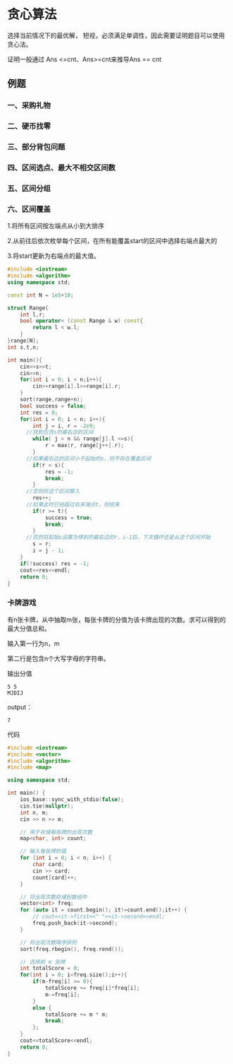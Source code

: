 

# 贪心算法



选择当前情况下的最优解， 短视，必须满足单调性，因此需要证明题目可以使用贪心法。

证明一般通过 Ans <=cnt、Ans>=cnt来推导Ans == cnt

## 例题

### 一、采购礼物

### 二、硬币找零

### 三、部分背包问题

### 四、区间选点、最大不相交区间数

### 五、区间分组

### 六、区间覆盖

1.将所有区间按左端点从小到大排序

2.从前往后依次枚举每个区间，在所有能覆盖start的区间中选择右端点最大的

3.将start更新为右端点的最大值。

```cpp
#include <iostream>
#include <algorithm>
using namespace std;

const int N = 1e5+10;

struct Range{
    int l,r;
    bool operator< (const Range & w) const{
        return l < w.l;
    }
}range[N];
int s,t,n;

int main(){
    cin>>s>>t;
    cin>>n;
    for(int i = 0; i < n;i++){
        cin>>range[i].l>>range[i].r;
    }
    sort(range,range+n);
    bool success = false;
    int res = 0;
    for(int i = 0; i < n; i++){
        int j = i, r = -2e9;
      //找到包含s的最右边的区间
        while( j < n && range[j].l <=s){
            r = max(r, range[j++].r);
        }
      //如果最右边的区间小于起始的s，则不存在覆盖区间
        if(r < s){
            res = -1;
            break;
        }
      //否则将这个区间算入
        res++;
      //如果此时已经超过右末端点t，则结束
        if(r >= t){
            success = true;
            break;
        }
      //否则将起始s设置为得到的最右边的r，i-1后，下次循环还是从这个区间开始
        s = r;
        i = j - 1;
    }
    if(!success) res = -1;
    cout<<res<<endl;
    return 0;
}
```



### 卡牌游戏

有n张卡牌，从中抽取m张，每张卡牌的分值为该卡牌出现的次数。求可以得到的最大分值总和。

输入第一行为n，m

第二行是包含n个大写字母的字符串。

输出分值

```
5 5
MJDIJ
```

output：

```
7
```

代码

```cpp
#include <iostream>
#include <vector>
#include <algorithm>
#include <map>

using namespace std;

int main() {
    ios_base::sync_with_stdio(false);
    cin.tie(nullptr);
    int n, m;
    cin >> n >> m;

    // 用于存储每张牌的出现次数
    map<char, int> count;

    // 输入每张牌的值
    for (int i = 0; i < n; i++) {
        char card;
        cin >> card;
        count[card]++;
    }

    // 将出现次数存储到数组中
    vector<int> freq;
    for (auto it = count.begin(); it!=count.end();it++) {
        // cout<<it->first<<" "<<it->second<<endl;
        freq.push_back(it->second);
    }

    // 将出现次数降序排列
    sort(freq.rbegin(), freq.rend());

    // 选择前 m 张牌
    int totalScore = 0;
    for(int i = 0; i<freq.size();i++){
        if(m-freq[i] >= 0){
            totalScore += freq[i]*freq[i];
            m-=freq[i];
        }
        else {
            totalScore += m * m;
            break;
        };
    }
    cout<<totalScore<<endl;
    return 0;
}

```

